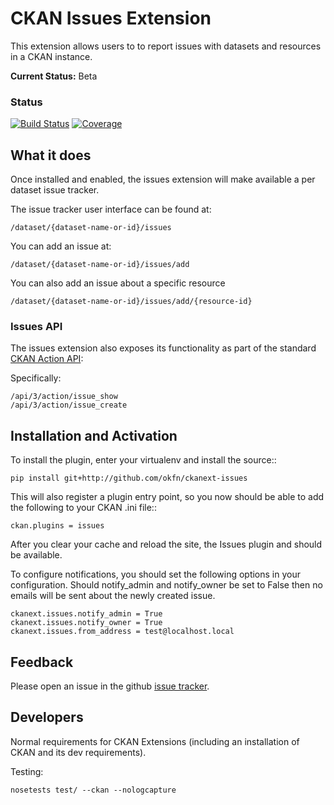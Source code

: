 # CKAN Issues Extension

This extension allows users to to report issues with datasets and resources in
a CKAN instance.

**Current Status:** Beta
### Status
[![Build Status](https://travis-ci.org/okfn/ckanext-issues.svg?branch=master)](https://travis-ci.org/okfn/ckanext-issues)
[![Coverage](https://coveralls.io/repos/okfn/ckanext-issues/badge.png?branch=master)](https://coveralls.io/r/okfn/ckanext-issues?branch=master)


## What it does

Once installed and enabled, the issues extension will make available a per
dataset issue tracker.

The issue tracker user interface can be found at:

    /dataset/{dataset-name-or-id}/issues

You can add an issue at:

    /dataset/{dataset-name-or-id}/issues/add

You can also add an issue about a specific resource

    /dataset/{dataset-name-or-id}/issues/add/{resource-id}

### Issues API

The issues extension also exposes its functionality as part of the standard [CKAN Action API][api]:

[api]: http://docs.ckan.org/en/latest/api/index.html

Specifically:

    /api/3/action/issue_show
    /api/3/action/issue_create

## Installation and Activation

To install the plugin, enter your virtualenv and install the source::

    pip install git+http://github.com/okfn/ckanext-issues

This will also register a plugin entry point, so you now should be
able to add the following to your CKAN .ini file::

    ckan.plugins = issues

After you clear your cache and reload the site, the Issues plugin
and should be available.

To configure notifications, you should set the following options in your
configuration.  Should notify_admin and notify_owner be set to False then no
emails will be sent about the newly created issue.

    ckanext.issues.notify_admin = True
    ckanext.issues.notify_owner = True
    ckanext.issues.from_address = test@localhost.local

## Feedback

Please open an issue in the github [issue tracker][issues].

[issues]: https://github.com/okfn/ckanext-issues

## Developers

Normal requirements for CKAN Extensions (including an installation of CKAN and
its dev requirements).

Testing:

    nosetests test/ --ckan --nologcapture

